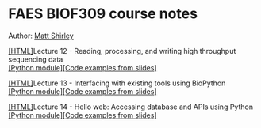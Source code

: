 # FAES BIOF309 course notes

Author: [Matt Shirley](mailto:mdshw5@gmail.com)

[[HTML]](lecture12-notes.html)Lecture 12 - Reading, processing, and writing high throughput sequencing data  
[[Python module]](lecture12.py)[[Code examples from slides]](lecture12-notes.md)

[[HTML]](lecture13-notes.html)Lecture 13 - Interfacing with existing tools using BioPython  
[[Python module]](lecture13.py)[[Code examples from slides]](lecture13-notes.md)

[[HTML]](lecture14-notes.html)Lecture 14 - Hello web: Accessing database and APIs using Python  
[[Python module]](lecture14.py)[[Code examples from slides]](lecture14-notes.md)
